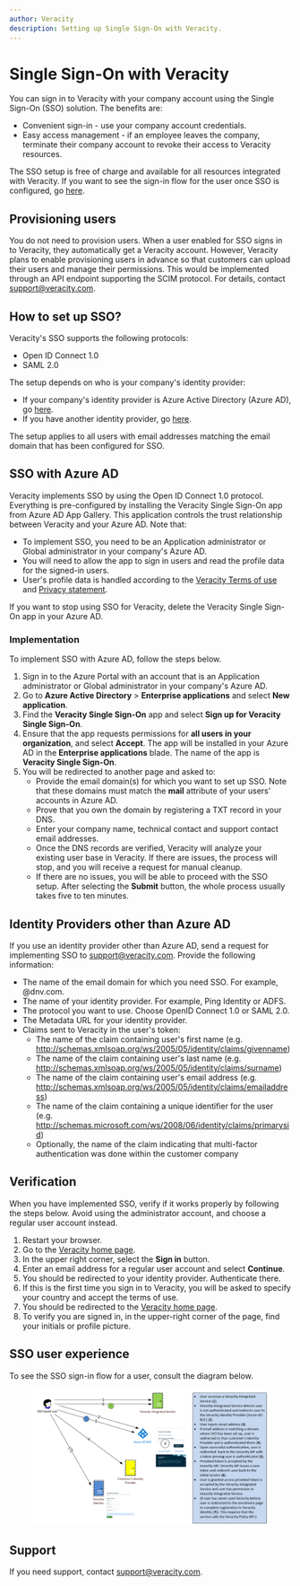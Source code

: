 ```yaml
---
author: Veracity
description: Setting up Single Sign-On with Veracity.
---
```


# Single Sign-On with Veracity

You can sign in to Veracity with your company account using the Single Sign-On (SSO) solution. The benefits are:
* Convenient sign-in - use your company account credentials.
* Easy access management - if an employee leaves the company, terminate their company account to revoke their access to Veracity resources.

The SSO setup is free of charge and available for all resources integrated with Veracity. If you want to see the sign-in flow for the user once SSO is configured, go [here](#sso-user-experience).

## Provisioning users
You do not need to provision users. When a user enabled for SSO signs in to Veracity, they automatically get a Veracity account.
However, Veracity plans to enable provisioning users in advance so that customers can upload their users and manage their permissions. This would be implemented through an API endpoint supporting the SCIM protocol. For details, contact [support@veracity.com](mailto:support@veracity.com).

## How to set up SSO?
Veracity's SSO supports the following protocols:
* Open ID Connect 1.0
* SAML 2.0

The setup depends on who is your company's identity provider:
* If your company's identity provider is Azure Active Directory (Azure AD), go [here](#sso-with-azure-ad).
* If you have another identity provider, go [here](#identity-providers-other-than-azure-ad).

The setup applies to all users with email addresses matching the email domain that has been configured for SSO.
    
## SSO with Azure AD
Veracity implements SSO by using the Open ID Connect 1.0 protocol. Everything is pre-configured by installing the Veracity Single Sign-On app from Azure AD App Gallery. This application controls the trust relationship between Veracity and your Azure AD. 
Note that:
* To implement SSO, you need to be an Application administrator or Global administrator in your company's Azure AD.
* You will need to allow the app to sign in users and read the profile data for the signed-in users.
* User's profile data is handled according to the [Veracity Terms of use](https://id.veracity.com/terms-of-use) and [Privacy statement](https://services.veracity.com/PrivacyStatement).

If you want to stop using SSO for Veracity, delete the Veracity Single Sign-On app in your Azure AD.

### Implementation
To implement SSO with Azure AD, follow the steps below.
1. Sign in to the Azure Portal with an account that is an Application administrator or Global administrator in your company's Azure AD.
2. Go to **Azure Active Directory** > **Enterprise applications** and select **New application**.
3. Find the **Veracity Single Sign-On** app and select **Sign up for Veracity Single Sign-On**.
4. Ensure that the app requests permissions for **all users in your organization**, and select **Accept**. The app will be installed in your Azure AD in the **Enterprise applications** blade. The name of the app is **Veracity Single Sign-On**. 
5. You will be redirected to another page and asked to:
    - Provide the email domain(s) for which you want to set up SSO. Note that these domains must match the **mail** attribute of your users' accounts in Azure AD.
    - Prove that you own the domain by registering a TXT record in your DNS.
    - Enter your company name, technical contact and support contact email addresses.
    - Once the DNS records are verified, Veracity will analyze your existing user base in Veracity. If there are issues, the process will stop, and you will receive a request for manual cleanup.
    - If there are no issues, you will be able to proceed with the SSO setup.  After selecting the **Submit** button, the whole process usually takes five to ten minutes.


## Identity Providers other than Azure AD

If you use an identity provider other than Azure AD, send a request for implementing SSO to [support@veracity.com](mailto:support@veracity.com).  Provide the following information:

* The name of the email domain for which you need SSO. For example, @dnv.com.
* The name of your identity provider. For example, Ping Identity or ADFS.
* The protocol you want to use. Choose OpenID Connect 1.0 or SAML 2.0.
* The Metadata URL for your identity provider.
* Claims sent to Veracity in the user's token:
    - The name of the claim containing user's first name (e.g. http://schemas.xmlsoap.org/ws/2005/05/identity/claims/givenname)
    - The name of the claim containing user's last name (e.g. http://schemas.xmlsoap.org/ws/2005/05/identity/claims/surname)
    - The name of the claim containing user's email address (e.g. http://schemas.xmlsoap.org/ws/2005/05/identity/claims/emailaddress)
    - The name of the claim containing a unique identifier for the user (e.g. http://schemas.microsoft.com/ws/2008/06/identity/claims/primarysid)
   - Optionally, the name of the claim indicating that multi-factor authentication was done within the customer company

## Verification
When you have implemented SSO, verify if it works properly by following the steps below. Avoid using the administrator account, and choose a regular user account instead.

1. Restart your browser.
2. Go to the [Veracity home page](https://www.veracity.com).
3. In the upper right corner, select the **Sign in** button.
4. Enter an email address for a regular user account and select **Continue**.
5. You should be redirected to your identity provider. Authenticate there.
6. If this is the first time you sign in to Veracity, you will be asked to specify your country and accept the terms of use.
7. You should be redirected to the [Veracity home page](https://www.veracity.com). 
8. To verify you are signed in, in the upper-right corner of the page, find your initials or profile picture.

## SSO user experience
To see the SSO sign-in flow for a user, consult the diagram below.
<figure>
	<img src="assets/SSOUserExperience.png"/>
</figure>

## Support
If you need support, contact [support@veracity.com](mailto:support@veracity.com).
